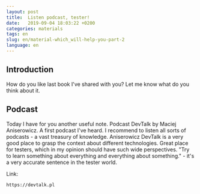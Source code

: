 ```yaml
---
layout: post
title:  Listen podcast, tester!
date:   2019-09-04 18:03:22 +0200
categories: materials
tags: en
slug: en/material-which_will-help-you-part-2
language: en
---
```


## Introduction

How do you like last book I've shared with you? Let me know what do you think about it.

## Podcast

Today I have for you another useful note. Podcast DevTalk by Maciej Aniserowicz.
A first podcast I've heard. I recommend to listen all sorts of podcasts - a vast
treasury of knowledge. Aniserowicz DevTalk is a very good place to grasp
the context about different technologies. Great place for testers, which in my
opinion should have such wide perspectives. "Try to learn something about
everything and everything about something." - it's a very accurate sentence
in the tester world.

Link:

    https://devtalk.pl
